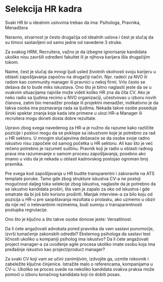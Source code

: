 # Selekcija HR kadra

Svaki HR bi u idealnim uslovima trebao da ima: Psihologa, Pravnika, Menadžera

Naravno, stvarnost je često drugačija od idealnih uslova i čest je slučaj da su timovi sastavljeni od samo jedne od navedene 3 struke.

Za svakog HRM, Recruitera, važno je da izbegne ignorisanje kandidata ukoliko nisu završili određeni fakultet ili je njihova karijera išla drugačijim tokom.

Naime, čest je slučaj da mnogi ljudi usled životnih okolnosti svoju karijeru u oblasti zapošljavanja započnu na drugačiji način. Npr. radeći za NVO ili radom kao community manager ili pravnici u nekoj firmi. Vrlo često se dešava da to bude miks iskustava. Ono što je bitno naglasiti jeste da se u ovakvim situacijama najviše može videti koliko HR zna da čita CV. Ako je neko radio sa ljudima recimo u NVO organizaciji, učestvovao u izboru novih članova, zatim bio menadžer prodaje ili projektni menadžer, indikativno je da takva osoba ima poznavanja rada sa ljudima. Nekada takve osobe poseduje široki spektar znanja koje kada iste primene u ulozi HR-a Manager ili recruitera mogu doneti dosta dobre rezultate. 

Upravo zbog svega navedenog za HR-a je nužno da razume kako različite pozicije i poslovi mogu da se poklope sa iskustvom koje je potrebno za rad u HR sektoru. U mnogim slučajevima dešavaće se da osobe svoje radno iskustvo nisu započele od samog početka u HR sektoru. Ali kao što je već rečeno potrebno je razumeti suštinu. Pravnik koji je radio u oblasti radnog prava ima razumevanje o samom procesu zapošljavanja, posebno ako imamo u vidu da je nekada u oblasti kadrovskog postojao ogroman broj pravnika. 

Pre svega kod zapošljavanja u HR budite transparentni i zaboravite na ATS template poruke. Tamo gde zbog strukture iskustva CV-a ne postoji mogućnost daljeg toka selekcije zbog iskustva, naglasite da je potrebno da se iskustvo kandidata proširi, šta vam je zapalo za oko od iskustva i gde smatrate da bi još bilo korisno proširiti. Manjak interview-a za bilo koju od pozicija u HR-u pre saopštavanja rezultata o prolasku, ako uzmemo u obzir da nije reč o irelevantnim rezimeima, budi sumnju o transparentnosti postupka regrutacije. 

Ono što je ključno a što takve osobe donose jeste: Versatilnost.

Da li ćete angažovati advokata pored pravnika da vam sastavi punomoćje, izvrši tumačenje zakonskih odredbi? Eksternog psihologa da sastavi test ličnosti ukoliko u kompaniji psiholog ima iskustvo? Da li ćete angažovati project manager-a za uvođenje agile procesa ukoliko imate osobu koja ima pređašnje iskustvo kao project/product manager?

Za svaki CV koji vam se učini zanimljivim, izdvojite ga, uzmite rokovnik i zabeležite ključne činjenice. Istražite malo o referencama, kompanijama u CV-u. Ukoliko se proces svede na nekoliko kandidata ovakva praksa može pomoći u izboru konačnog kandidata koji će dobiti posao. 



